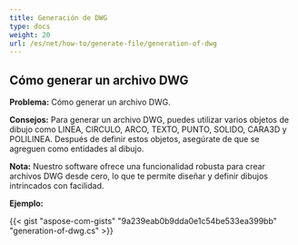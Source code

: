 ```yaml
---
title: Generación de DWG
type: docs
weight: 20
url: /es/net/how-to/generate-file/generation-of-dwg
---
```


## **Cómo generar un archivo DWG**

**Problema:** Cómo generar un archivo DWG.

**Consejos:** Para generar un archivo DWG, puedes utilizar varios objetos de dibujo como LINEA, CIRCULO, ARCO, TEXTO, PUNTO, SOLIDO, CARA3D y POLILINEA. Después de definir estos objetos, asegúrate de que se agreguen como entidades al dibujo.

**Nota:** Nuestro software ofrece una funcionalidad robusta para crear archivos DWG desde cero, lo que te permite diseñar y definir dibujos intrincados con facilidad.

**Ejemplo:**

{{< gist "aspose-com-gists" "9a239eab0b9dda0e1c54be533ea399bb" "generation-of-dwg.cs" >}}

